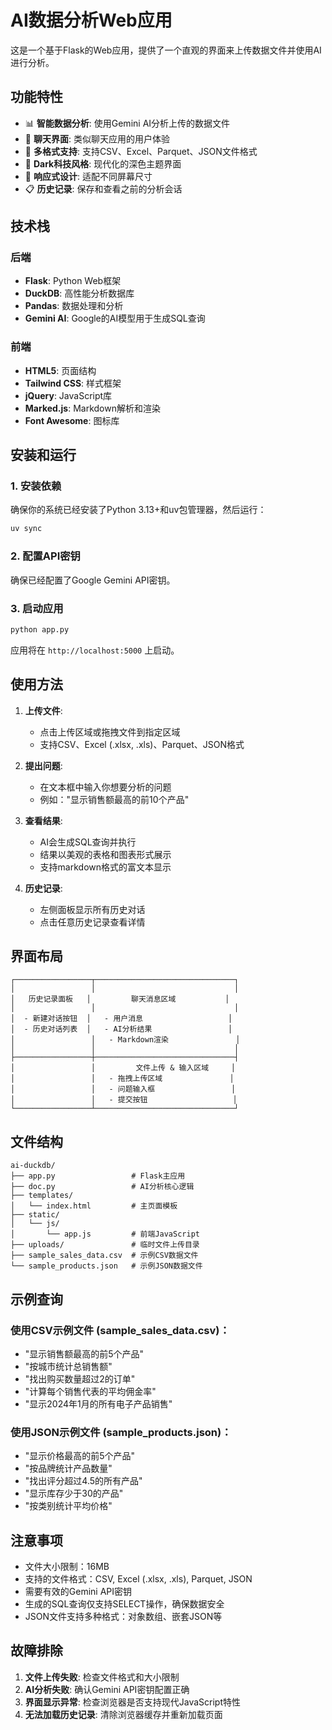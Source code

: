 # AI数据分析Web应用

这是一个基于Flask的Web应用，提供了一个直观的界面来上传数据文件并使用AI进行分析。

## 功能特性

- 📊 **智能数据分析**: 使用Gemini AI分析上传的数据文件
- 💬 **聊天界面**: 类似聊天应用的用户体验
- 📁 **多格式支持**: 支持CSV、Excel、Parquet、JSON文件格式
- 🌙 **Dark科技风格**: 现代化的深色主题界面
- 📱 **响应式设计**: 适配不同屏幕尺寸
- 📋 **历史记录**: 保存和查看之前的分析会话

## 技术栈

### 后端
- **Flask**: Python Web框架
- **DuckDB**: 高性能分析数据库
- **Pandas**: 数据处理和分析
- **Gemini AI**: Google的AI模型用于生成SQL查询

### 前端
- **HTML5**: 页面结构
- **Tailwind CSS**: 样式框架
- **jQuery**: JavaScript库
- **Marked.js**: Markdown解析和渲染
- **Font Awesome**: 图标库

## 安装和运行

### 1. 安装依赖

确保你的系统已经安装了Python 3.13+和uv包管理器，然后运行：

```bash
uv sync
```

### 2. 配置API密钥

确保已经配置了Google Gemini API密钥。

### 3. 启动应用

```bash
python app.py
```

应用将在 `http://localhost:5000` 上启动。

## 使用方法

1. **上传文件**:
   - 点击上传区域或拖拽文件到指定区域
   - 支持CSV、Excel (.xlsx, .xls)、Parquet、JSON格式

2. **提出问题**:
   - 在文本框中输入你想要分析的问题
   - 例如："显示销售额最高的前10个产品"

3. **查看结果**:
   - AI会生成SQL查询并执行
   - 结果以美观的表格和图表形式展示
   - 支持markdown格式的富文本显示

4. **历史记录**:
   - 左侧面板显示所有历史对话
   - 点击任意历史记录查看详情

## 界面布局

```
┌─────────────────┬───────────────────────────────┐
│                 │                               │
│   历史记录面板   │         聊天消息区域           │
│                 │                               │
│  - 新建对话按钮  │   - 用户消息                   │
│  - 历史对话列表  │   - AI分析结果                 │
│                 │   - Markdown渲染               │
│                 │                               │
├─────────────────┼───────────────────────────────┤
│                 │         文件上传 & 输入区域     │
│                 │   - 拖拽上传区域               │
│                 │   - 问题输入框                 │
│                 │   - 提交按钮                   │
└─────────────────┴───────────────────────────────┘
```

## 文件结构

```
ai-duckdb/
├── app.py                 # Flask主应用
├── doc.py                 # AI分析核心逻辑
├── templates/
│   └── index.html         # 主页面模板
├── static/
│   └── js/
│       └── app.js         # 前端JavaScript
├── uploads/               # 临时文件上传目录
├── sample_sales_data.csv  # 示例CSV数据文件
└── sample_products.json   # 示例JSON数据文件
```

## 示例查询

### 使用CSV示例文件 (sample_sales_data.csv)：
- "显示销售额最高的前5个产品"
- "按城市统计总销售额"
- "找出购买数量超过2的订单"
- "计算每个销售代表的平均佣金率"
- "显示2024年1月的所有电子产品销售"

### 使用JSON示例文件 (sample_products.json)：
- "显示价格最高的前5个产品"
- "按品牌统计产品数量"
- "找出评分超过4.5的所有产品"
- "显示库存少于30的产品"
- "按类别统计平均价格"

## 注意事项

- 文件大小限制：16MB
- 支持的文件格式：CSV, Excel (.xlsx, .xls), Parquet, JSON
- 需要有效的Gemini API密钥
- 生成的SQL查询仅支持SELECT操作，确保数据安全
- JSON文件支持多种格式：对象数组、嵌套JSON等

## 故障排除

1. **文件上传失败**: 检查文件格式和大小限制
2. **AI分析失败**: 确认Gemini API密钥配置正确
3. **界面显示异常**: 检查浏览器是否支持现代JavaScript特性
4. **无法加载历史记录**: 清除浏览器缓存并重新加载页面